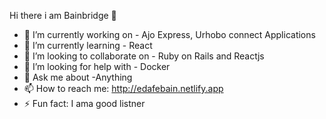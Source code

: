 Hi there i am Bainbridge 👋

- 🔭 I’m currently working on - Ajo Express, Urhobo connect Applications
- 🌱 I’m currently learning - React
- 👯 I’m looking to collaborate on - Ruby on Rails and Reactjs
- 🤔 I’m looking for help with - Docker
- 💬 Ask me about -Anything
- 📫 How to reach me: http://edafebain.netlify.app 
- ⚡ Fun fact: I ama good listner
